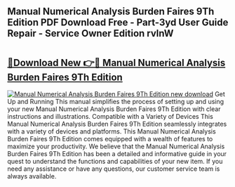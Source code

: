 ## Manual Numerical Analysis Burden Faires 9Th Edition PDF Download Free - Part-3yd User Guide Repair - Service Owner Edition rvlnW

# <h2><a href="http://bc60528.oget.top/?id=Manual+Numerical+Analysis+Burden+Faires+9Th+Edition">🔗Download New 👉🔴 Manual Numerical Analysis Burden Faires 9Th Edition</a></h2>

[![Manual Numerical Analysis Burden Faires 9Th Edition new download](https://i.imgur.com/5g1atiW.png)](http://bc60528.oget.top/?id=Manual+Numerical+Analysis+Burden+Faires+9Th+Edition)
Get Up and Running This manual simplifies the process of setting up and using your new Manual Numerical Analysis Burden Faires 9Th Edition with clear instructions and illustrations. Compatible with a Variety of Devices This Manual Numerical Analysis Burden Faires 9Th Edition seamlessly integrates with a variety of devices and platforms. This Manual Numerical Analysis Burden Faires 9Th Edition comes equipped with a wealth of features to maximize your productivity. We believe that the Manual Numerical Analysis Burden Faires 9Th Edition has been a detailed and informative guide in your quest to understand the functions and capabilities of your new item. If you need any assistance or have any questions, our customer service team is always available.
